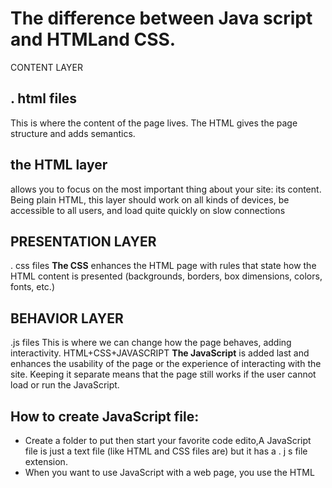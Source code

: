 # The difference between **Java script** and **HTML**and **CSS**.
CONTENT LAYER
## . html files
This is where the content of
the page lives. The HTML gives
the page structure and adds
semantics.
## the HTML layer
allows you to focus on the most
important thing about your site:
its content.
Being plain HTML, this layer
should work on all kinds of
devices, be accessible to all
users, and load quite quickly on
slow connections 
## PRESENTATION LAYER
. css files
**The CSS** enhances the HTML
page with rules that state how
the HTML content is presented
(backgrounds, borders, box
dimensions, colors, fonts, etc.)
## BEHAVIOR LAYER
.js files
This is where we can change
how the page behaves, adding
interactivity.
HTML+CSS+JAVASCRIPT
**The JavaScript** is added last
and enhances the usability of
the page or the experience of
interacting with the site.
Keeping it separate means
that the page still works if the
user cannot load or run the
JavaScript.
## How to create **JavaScript file**:
- Create a folder to put then start
 your favorite code edito,A JavaScript file is just a
text file (like HTML and CSS
files are) but it has a . j s file
extension.
- When you want to use JavaScript with a web page, you use the HTML
<script> element to tell the browser it is coming across a script.Its s re attribute tells people where the JavaScript file is stored.
## For example:
*<html>
*<body>
*<hl>Constructive &amp ; Co. </ hl>
*<script src="js/ add-content.js"></ script>
*<p>For all orders and i nquiries please cal l
*<em>SSS-3344</ em></ p>
*</ body>
*</html>
![HTML](https://res.cloudinary.com/practicaldev/image/fetch/s--ohpJlve1--/c_imagga_scale,f_auto,fl_progressive,h_420,q_auto,w_1000/https://res.cloudinary.com/drquzbncy/image/upload/v1586605549/javascript_banner_sxve2l.jpg)
